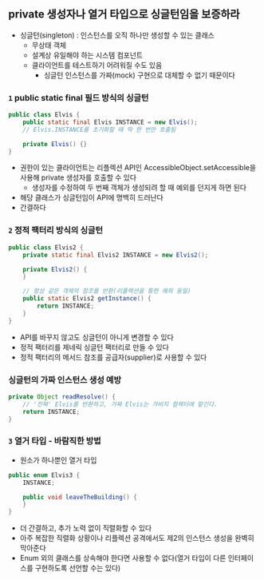 ## private 생성자나 열거 타입으로 싱글턴임을 보증하라

- 싱글턴(singleton) : 인스턴스를 오직 하나만 생성할 수 있는 클래스
  - 무상태 객체
  - 설계상 유일해야 하는 시스템 컴포넌트
  - 클라이언트를 테스트하기 어려워질 수도 있음
    - 싱글턴 인스턴스를 가짜(mock) 구현으로 대체할 수 없기 때문이다

### `1` public static final 필드 방식의 싱글턴

```java
public class Elvis {
    public static final Elvis INSTANCE = new Elvis();
    // Elvis.INSTANCE를 초기화할 때 딱 한 번만 호출됨

    private Elvis() {}
}
```

- 권한이 있는 클라이언트는 리플렉션 API인 AccessibleObject.setAccessible을 사용해 private 생성자를 호출할 수 있다
  - 생성자를 수정하여 두 번째 객체가 생성되려 할 때 예외를 던지게 하면 된다
- 해당 클래스가 싱글턴임이 API에 명백히 드러난다
- 간결하다

### `2` 정적 팩터리 방식의 싱글턴

```java
public class Elvis2 {
    private static final Elvis2 INSTANCE = new Elvis2();

    private Elvis2() {
    }

    // 항상 같은 객체의 참조를 반환(리플렉션을 통한 예외 동일)
    public static Elvis2 getInstance() {
        return INSTANCE;
    }
}
```

- API를 바꾸지 않고도 싱글턴이 아니게 변경할 수 있다
- 정적 팩터리를 제네릭 싱글턴 팩터리로 만들 수 있다
- 정적 팩터리의 메서드 참조를 공급자(supplier)로 사용할 수 있다

### 싱글턴의 가짜 인스턴스 생성 예방

```java
private Object readResolve() {
    // '진짜' Elvis를 반환하고, 가짜 Elvis는 가비지 컬렉터에 맡긴다.
    return INSTANCE;
}
```

### `3` 열거 타입 - 바람직한 방법

- 원소가 하나뿐인 열거 타입

```java
public enum Elvis3 {
    INSTANCE;

    public void leaveTheBuilding() {
    }
}
```

- 더 간결하고, 추가 노력 없이 직렬화할 수 있다
- 아주 복잡한 직렬화 상황이나 리플렉션 공격에서도 제2의 인스턴스 생성을 완벽히 막아준다
- Enum 외의 클래스를 상속해야 한다면 사용할 수 없다(열거 타입이 다른 인터페이스를 구현하도록 선언할 수는 있다)
